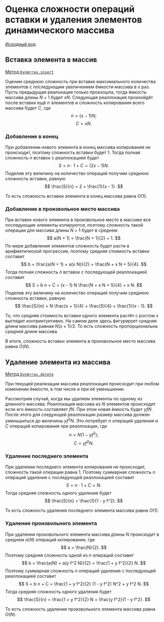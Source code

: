 # Оценка сложности операций вставки и удаления элементов динамического массива

[Исходный код](https://github.com/MaksimZh/algo/blob/master/dyn_array/dyn_array.py)

## Вставка элемента в массив
[Метод `DynArray.insert`](https://github.com/MaksimZh/algo/blob/d759ca6996458645acb5726d4dd53e6437050c6c/dyn_array/dyn_array.py#L34-L42)

Оценим среднюю сложность при вставке максимального количества элементов с последующим увеличением ёмкости массива в $x$ раз.
Пусть предыдущая реалокация только произошла, тогда ёмкость массива длины $N + 1$ будет $x N$.
Следующая реаллокация произойдёт после вставки ещё $n$ элементов и сложность копирования всего массива будет $C$,
где
$$ n = (x - 1) N; $$
$$ C = x N. $$

### Добавление в конец
При добавлении нового элемента в конец массива копирования не происходит, поэтому сложность вставки будет $1$.
Тогда полная сложность $n$ вставок с реаллокацией будет
$$ S = n \cdot 1 + C = (2 x - 1) N. $$
Поделив эту величину на количество операций получим среднюю сложность вставки, равную
$$ \frac{S}{n} = 2 + \frac{1}{x - 1}. $$

То есть сложность вставки элемента в конец массива равна $O(1)$.

### Добавление в произвольное место массива
При вставке нового элемента в произвольное место в массиве все последующие элементы копируются, поэтому сложность такой операции для массива длины $N + 1$ будет в среднем
$$ a(N + 1) = \frac{N + 1}{2} + 1. $$
По мере добавления элементов сложность будет расти в арифметической прогрессии, поэтому средняя стоимость вставки составит
$$ b = \frac{a(N + 1) + a(x N)}{2} = \frac{N + x N + 5}{4}. $$
Тогда полная сложность $n$ вставок с последующей реаллокацией составит
$$ S = b n + C = (x - 1) N \frac{N + x N + 5}{4} + x N. $$
Поделив эту величину на количество операций получим среднюю сложность вставки, равную
$$ \frac{S}{n} = N \frac{x + 1}{4} + \frac{5}{4} + \frac{1}{x - 1}. $$

То, что средняя стоимость вставки одного элемента растёт с ростом $x$ выглядит контринтуитивно.
На самом деле здесь фигурирует средняя длина массива равная $N (x + 1) / 2$.
То есть сложность пропорциональна средней длине массива.

В итоге, сложность вставки элемента в произвольное место массива равна $O(N)$.

## Удаление элемента из массива
[Метод `DynArray.delete`](https://github.com/MaksimZh/algo/blob/d759ca6996458645acb5726d4dd53e6437050c6c/dyn_array/dyn_array.py#L44-L50)

При текущей реализации массива реаллокация происходит при любом изменении ёмкости, в том числе и при её уменьшении.

Рассмотрим случай, когда мы удаляем элементы по одному из длинного массива.
Реаллокация массива из $N$ элементов происходит если его ёмкость составляет $f N$.
При этом новая ёмкость будет $y f N$.
После этого для следующей реаллокации размер массива должен уменьшиться до величины $y f^2 N$.
Это потребует $n$ операций удаления и $C$ операций копирования при реаллокации, где
$$ n = N (1 - y f^2); $$
$$ C = y f^2 N. $$

### Удаление последнего элемента
При удалении последнего элемента копирования не происходит, сложность такой операции равна $1$.
Поэтому суммарная сложность $n$ операций удаления с последующей реаллокацией составит
$$ S = n \cdot 1 + C = N. $$
Тогда средняя сложность одного удаления будет
$$ \frac{S}{n} = \frac{1}{1 - y f^2}. $$

То есть сложность удаления последнего элемента массива равна $O(1)$.

### Удаление произвольного элемента
При удалении произвольного элемента массива длины $N$ происходит в среднем $a(N)$ операций копирования, где
$$ a = \frac{N}{2}. $$
Поэтому средняя сложность одной из $n$ операций составит
$$ b = \frac{a(N) + a(y f^2 N)}{2} = \frac{1 + y f^2}{2} N. $$
Поэтому суммарная сложность $n$ операций удаления с последующей реаллокацией составит
$$ S = b n + C = \frac{1 + y f^2}{2} (1 - y f^2) N^2 + y f^2 N. $$
Тогда средняя сложность одного удаления будет
$$ \frac{S}{n} = \frac{1 + y f^2}{2} N + \frac{y f^2}{1 - y f^2}. $$

То есть сложность удаления произвольного элемента массива равна $O(N)$.

